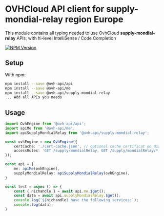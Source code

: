 # OVHCloud API client for **supply-mondial-relay** region Europe

This module contains all typing needed to use OvhCloud **supply-mondial-relay** APIs, with hi-level IntelliSense / Code Completion

[![NPM Version](https://img.shields.io/npm/v/@ovh-api/supply-mondial-relay.svg?style=flat)](https://www.npmjs.org/package/@ovh-api/supply-mondial-relay)

## Setup

With npm:

```bash
npm install --save @ovh-api/api
npm install --save @ovh-api/me
npm install --save @ovh-api/supply-mondial-relay
... Add all APIs you needs
```

## Usage

```typescript
import OvhEngine from '@ovh-api/api';
import apiMe from '@ovh-api/me';
import apiSupplyMondialRelay from '@ovh-api/supply-mondial-relay';

const ovhEngine = new OvhEngine({ 
    certCache: './cert-cache.json', // optional cache certificat on disk.
    accessRules: 'GET /supply/mondialRelay, GET /supply/mondialRelay/*, GET /me', // optional limit the requested privileges.
});

const api = {
    me: apiMe(ovhEngine),
    supplyMondialRelay: apiSupplyMondialRelay(ovhEngine),
}

const test = async () => {
    const { nichandle } = await api.me.$get();
    const data = await api.supplyMondialRelay.$get();
    console.log(`${nichandle} have the following services:`);
    console.log(data);
}
```
